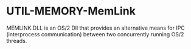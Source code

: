 UTIL-MEMORY-MemLink
===================

MEMLINK.DLL is an OS/2 Dll that provides an alternative means for IPC  (interprocess communication) between two concurrently running OS/2 threads.
